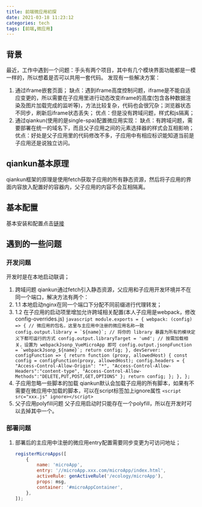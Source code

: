 ```yaml
---
title: 前端微应用初探
date: 2021-03-18 11:23:12
categories: tech
tags: [前端,微应用]
---
```

## 背景
最近，工作中遇到一个问题：手头有两个项目，其中有几个模块界面功能都是一模一样的，所以想着是否可以共用一套代码。
发现有一些解决方案：
1. 通过iframe嵌套页面；
   缺点：遇到iframe高度控制问题，iframe是不能自适应变更的，所以需要在子应用里进行动态改变iframe的高度(包含各种数据渲染及图片加载完成的监听等)，方法比较复杂，代码也会很冗杂；浏览器状态不同步，刷新后iframe状态丢失；
   优点：但是没有跨域问题，样式和js隔离；
2. 通过qiankun(使用的是single-spa)配置微应用实现：
   缺点：有跨域问题，需要部署在统一的域名下，而且父子应用之间的元素选择器的样式会互相影响；
   优点：好处是父子应用里的代码修改不多，子应用中有相应标识能知道当前是子应用还是说独立访问。
<!-- more -->
## qiankun基本原理
   qiankun框架的原理是使用fetch获取子应用的所有静态资源，然后将子应用的界面内容放入配置好的容器内，父子应用的内容不会互相隔离。
## 基本配置
基本安装和配置点击[链接](https://qiankun.umijs.org/zh/guide/getting-started)
## 遇到的一些问题
### 开发问题
开发时是在本地启动联调；
1. 跨域问题
   qiankun通过fetch引入静态资源，父应用和子应用开发环境并不在同一个端口，解决方法有两个：
  1. 1.1 本地启动nginx在同一个端口下分配不同前缀进行代理转发；
  2. 1.2 在子应用的启动项里增加允许跨域相关配置(本人子应用是webpack，修改config-overrides.js)
    ``` javascript
    module.exports = {
        webpack: (config) => {
            // 微应用的包名，这里与主应用中注册的微应用名称一致
            config.output.library = `${name}`;
            // 将你的 library 暴露为所有的模块定义下都可运行的方式
            config.output.libraryTarget = 'umd';
            // 按需加载相关，设置为 webpackJsonp_VueMicroApp 即可
            config.output.jsonpFunction = `webpackJsonp_${name}`;
            return config;
        },
        devServer: configFunction => {
            return function (proxy, allowedHost) {
                const config = configFunction(proxy, allowedHost);
                config.headers = {
                    "Access-Control-Allow-Origin": "*",
                    "Access-Control-Allow-Headers":"content-type",
                    "Access-Control-Allow-Methods":"DELETE,PUT,POST,GET,OPTIONS"
                };
                return config;
            };
        },
    };
    ```
2. 子应用忽略一些脚本的加载
  qiankun默认会加载子应用的所有脚本，如果有不需要在微应用中加载的脚本，可以在script标签加上ignore属性
  ``<script src="xxx.js" ignore></script>``
3. 父子应用polyfill问题
   父子应用启动时只能存在一个polyfill，所以在开发时可以去掉其中一个。
### 部署问题
1. 部署后的主应用中注册的微应用entry配置需要同步变更为可访问地址；
    ``` javascript
    registerMicroApps([
        {
            name: 'microApp',
            entry: '//microApp.xxx.com/microApp/index.html',
            activeRule: genActiveRule('/ecology/microApp'),
            props: msg,
            container: '#microAppContainer',
        },
    ]);
    ```
